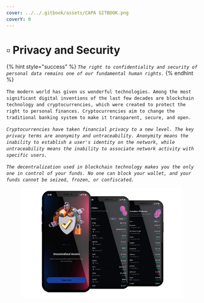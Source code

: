 ```yaml
---
cover: ../../.gitbook/assets/CAPA GITBOOK.png
coverY: 0
---
```


# ▫ Privacy and Security

{% hint style="success" %}
_`The right to confidentiality and security of personal data remains one of our fundamental human rights.`_
{% endhint %}

`The modern world has given us wonderful technologies. Among the most significant digital inventions of the last few decades are blockchain technology and cryptocurrencies, which were created to protect the right to personal finances. Cryptocurrencies aim to change the traditional banking system to make it transparent, secure, and open.`

_`Cryptocurrencies have taken financial privacy to a new level. The key privacy terms are anonymity and untraceability. Anonymity means the inability to establish a user's identity on the network, while untraceability means the inability to associate network activity with specific users.`_

_`The decentralization used in blockchain technology makes you the only one in control of your funds. No one can block your wallet, and your funds cannot be seized, frozen, or confiscated.`_

<figure><img src="../../.gitbook/assets/a.png" alt=""><figcaption></figcaption></figure>

